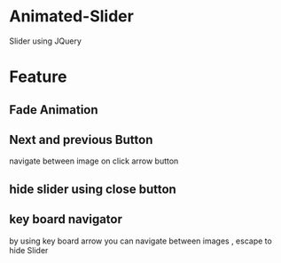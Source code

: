 # Animated-Slider
Slider using JQuery 

# <h1> Feature </h2>

<h2> Fade Animation</h2>
<h2> Next and previous Button</h2>
 <p> navigate between image on click arrow button </p>
<h2> hide slider using close button  </h2>
<h2> key board navigator  </h2>
 <p> by using key board arrow you can navigate between images , escape to hide Slider </p>
